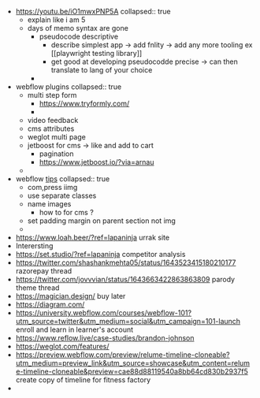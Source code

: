 - https://youtu.be/iO1mwxPNP5A
  collapsed:: true
	- explain like i am 5
	- days of memo syntax are gone
		- pseudocode descriptive
			- describe simplest app -> add fnlity -> add any more tooling ex [[playwright testing library]]
			- get good at developing pseudocodde precise -> can then translate to lang of your choice
		-
- webflow plugins
  collapsed:: true
	- multi step form
		- https://www.tryformly.com/
		-
	- video feedback
	- cms attributes
	- weglot multi page
	- jetboost for cms -> like and add to cart
		- pagination
		- https://www.jetboost.io/?via=arnau
	-
- webflow [tips](https://www.youtube.com/watch?v=_De8qvC7xe4)
  collapsed:: true
	- com,press iimg
	- use separate classes
	- name images
		- how to for cms ?
	- set padding margin on parent section not img
	-
- https://www.loah.beer/?ref=lapaninja urrak site
- Interersting
- https://set.studio/?ref=lapaninja competitor analysis
- https://twitter.com/shashankmehta05/status/1643523415180210177 razorepay thread
- https://twitter.com/jovvvian/status/1643663422863863809 parody theme thread
- https://magician.design/ buy later
- https://diagram.com/
- https://university.webflow.com/courses/webflow-101?utm_source=twitter&utm_medium=social&utm_campaign=101-launch enroll and learn in learner's account
- https://www.reflow.live/case-studies/brandon-johnson
- https://weglot.com/features/
- https://preview.webflow.com/preview/relume-timeline-cloneable?utm_medium=preview_link&utm_source=showcase&utm_content=relume-timeline-cloneable&preview=cae88d88119540a8bb64cd830b2937f5 create copy of timeline for fitness factory
-